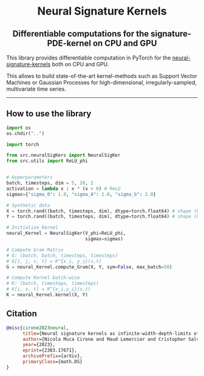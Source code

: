<h1 align='center'>Neural Signature Kernels</h1>
<h2 align='center'>Differentiable computations for the signature-PDE-kernel on CPU and GPU</h2>

This library provides differentiable computation in PyTorch for the [neural-signature-kernels](https://arxiv.org/abs/2303.17671) both on CPU and GPU.

This allows to build state-of-the-art kernel-methods such as Support Vector Machines or Gaussian Processes for high-dimensional, irregularly-sampled, multivariate time series.

---

## How to use the library

```python
import os
os.chdir("..")

import torch

from src.neuralSigKers import NeuralSigKer
from src.utils import ReLU_phi


# Hyperparameters
batch, timesteps, dim = 5, 20, 2
activation = lambda x : x * (x > 0) # ReLU
sigmas={"sigma_0": 1.0, "sigma_A": 1.0, "sigma_b": 2.0}

# Synthetic data
X = torch.rand((batch, timesteps, dim), dtype=torch.float64) # shape (batch, len_x, dim)
Y = torch.rand((batch, timesteps, dim), dtype=torch.float64) # shape (batch, len_y, dim)

# Initialize Kernel
neural_Kernel = NeuralSigKer(V_phi=ReLU_phi, 
                             sigmas=sigmas)

# Compute Gram Matrix
# G: (batch, batch, timesteps, timesteps)
# G[i, j, s, t] = K^{x_i, y_i}(s,t)
G = neural_Kernel.compute_Gram(X, Y, sym=False, max_batch=50)

# Compute Kernel batch-wise
# K: (batch, timesteps, timesteps)
# K[i, s, t] = K^{x_i,y_i}(s,t)
K = neural_Kernel.kernel(X, Y)
```

## Citation

```bibtex
@misc{cirone2023neural,
      title={Neural signature kernels as infinite-width-depth-limits of controlled ResNets}, 
      author={Nicola Muca Cirone and Maud Lemercier and Cristopher Salvi},
      year={2023},
      eprint={2303.17671},
      archivePrefix={arXiv},
      primaryClass={math.DS}
}
```

<!-- 
-->
